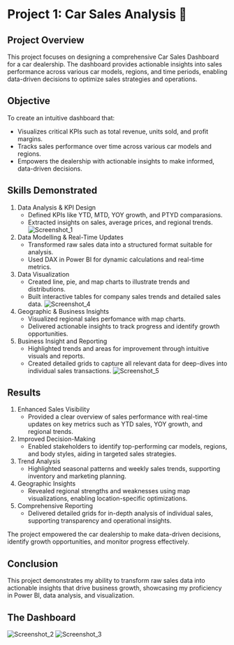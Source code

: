 # Project 1: Car Sales Analysis 🚗

## Project Overview 
This project focuses on designing a comprehensive Car Sales Dashboard for a car dealership. The dashboard provides actionable insights into sales performance across various car models, regions, and time periods, enabling data-driven decisions to optimize sales strategies and operations.

## Objective
To create an intuitive dashboard that:
- Visualizes critical KPIs such as total revenue, units sold, and profit margins.
- Tracks sales performance over time across various car models and regions.
- Empowers the dealership with actionable insights to make informed, data-driven decisions.

## Skills Demonstrated
1. Data Analysis & KPI Design
   - Defined KPIs like YTD, MTD, YOY growth, and PTYD comparasions. 
   - Extracted insights on sales, average prices, and regional trends.
   ![Screenshot_1](https://github.com/user-attachments/assets/d9856924-82ea-4b4f-8737-2976230de199)
2. Data Modelling & Real-Time Updates
   - Transformed raw sales data into a structured format suitable for analysis. 
   - Used DAX in Power BI for dynamic calculations and real-time metrics.
3. Data Visualization
   - Created line, pie, and map charts to illustrate trends and distributions.
   - Built interactive tables for company sales trends and detailed sales data.
![Screenshot_4](https://github.com/user-attachments/assets/9b4e47d3-8f5a-46cf-851f-acb288b98018)
4. Geographic & Business Insights
   - Visualized regional sales perfomance with map charts.
   - Delivered actionable insights to track progress and identify growth opportunities.
5. Business Insight and Reporting
   - Highlighted trends and areas for improvement through intuitive visuals and reports.
   - Created detailed grids to capture all relevant data for deep-dives into individual sales transactions.
![Screenshot_5](https://github.com/user-attachments/assets/6aaab271-e2e2-4b0c-82c5-d943786d273e)

## Results
1. Enhanced Sales Visibility
    - Provided a clear overview of sales performance with real-time updates on key metrics such as YTD sales, YOY growth, and regional trends.
2. Improved Decision-Making
    - Enabled stakeholders to identify top-performing car models, regions, and body styles, aiding in targeted sales strategies.
3. Trend Analysis
    - Highlighted seasonal patterns and weekly sales trends, supporting inventory and marketing planning.
4. Geographic Insights
    - Revealed regional strengths and weaknesses using map visualizations, enabling location-specific optimizations.
5. Comprehensive Reporting
    - Delivered detailed grids for in-depth analysis of individual sales, supporting transparency and operational insights.

The project empowered the car dealership to make data-driven decisions, identify growth opportunities, and monitor progress effectively.

## Conclusion
This project demonstrates my ability to transform raw sales data into actionable insights that drive business growth, showcasing my proficiency in Power BI, data analysis, and visualization.

## The Dashboard
![Screenshot_2](https://github.com/user-attachments/assets/bdb625ee-2921-4a9a-8565-db25dac52f57)
![Screenshot_3](https://github.com/user-attachments/assets/d3e3d29f-e3d9-46ca-bfff-a3c58cf6b396)




